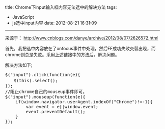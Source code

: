 title: Chrome下input输入框内容无法选中的解决方法
tags:
  - JavaScript
  - js选中input内容
date: 2012-08-21 16:31:09
---

来源于： http://www.cnblogs.com/danye/archive/2012/08/07/2626572.html

首先，我把选中内容放在了onfocus事件中处理，然后FF成功失败交替出现，而chrome则总是失败。采用上述链接中的方法后，解决问题。

解决方法如下;

<pre>
$("input").click(function(e){
　　$(this).select();
});
//阻止chrome自己的mouseup事件即可。
$("input").mouseup(function(e){
    if(window.navigator.userAgent.indexOf("Chrome")!=-1){
        var event = e||window.event; 
        event.preventDefault(); 
    }
});
</pre>

&nbsp;